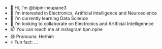 - 👋 Hi, I’m @bipin-neupane3
- 👀 I’m interested in Electronics, Artificial Intelligence and Neuroscience
- 🌱 I’m currently learning Data Science
- 💞️ I’m looking to collaborate on Electronics and Artificial Intelligennce
- 📫 You can reach me at instagram bpn.npne
- 😄 Pronouns: He/him
- ⚡ Fun fact: ...

<!---
bipin-neupane3/bipin-neupane3 is a ✨ special ✨ repository because its `README.md` (this file) appears on your GitHub profile.
You can click the Preview link to take a look at your changes.
--->
